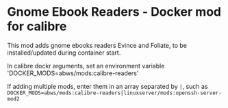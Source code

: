 # Gnome Ebook Readers - Docker mod for calibre

This mod adds gnome ebooks readers Evince and Foliate, to be installed/updated during container start.

In calibre dockr arguments, set an environment variable 'DOCKER_MODS=abws/mods:calibre-readers'

If adding multiple mods, enter them in an array separated by `|`, such as `DOCKER_MODS=abws/mods:calibre-readers|linuxserver/mods:openssh-server-mod2`
